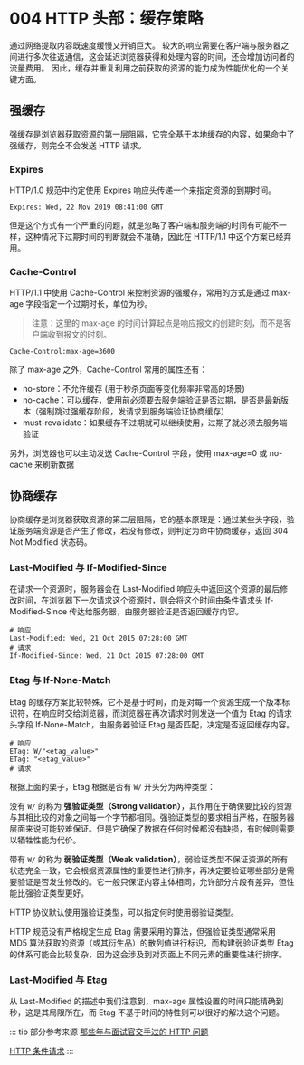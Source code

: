 # 004 HTTP 头部：缓存策略

通过网络提取内容既速度缓慢又开销巨大。 较大的响应需要在客户端与服务器之间进行多次往返通信，这会延迟浏览器获得和处理内容的时间，还会增加访问者的流量费用。 因此，缓存并重复利用之前获取的资源的能力成为性能优化的一个关键方面。

## 强缓存

强缓存是浏览器获取资源的第一层阻隔，它完全基于本地缓存的内容，如果命中了强缓存，则完全不会发送 HTTP 请求。

### Expires

HTTP/1.0 规范中约定使用 Expires 响应头传递一个来指定资源的到期时间。

```
Expires: Wed, 22 Nov 2019 08:41:00 GMT
```

但是这个方式有一个严重的问题，就是忽略了客户端和服务端的时间有可能不一样，这种情况下过期时间的判断就会不准确，因此在 HTTP/1.1 中这个方案已经弃用。

### Cache-Control

HTTP/1.1 中使用 Cache-Control 来控制资源的强缓存，常用的方式是通过 max-age 字段指定一个过期时长，单位为秒。

> 注意：这里的 max-age 的时间计算起点是响应报文的创建时刻，而不是客户端收到报文的时刻。

```
Cache-Control:max-age=3600
```

除了 max-age 之外，Cache-Control 常用的属性还有：

* no-store：不允许缓存 (用于秒杀页面等变化频率非常高的场景)
* no-cache：可以缓存，使用前必须要去服务端验证是否过期，是否是最新版本（强制跳过强缓存阶段，发请求到服务端验证协商缓存）
* must-revalidate：如果缓存不过期就可以继续使用，过期了就必须去服务端验证

另外，浏览器也可以主动发送 Cache-Control 字段，使用 max-age=0 或 no-cache 来刷新数据

## 协商缓存

协商缓存是浏览器获取资源的第二层阻隔，它的基本原理是：通过某些头字段，验证服务端资源是否产生了修改，若没有修改，则判定为命中协商缓存，返回 304 Not Modified 状态码。

### Last-Modified 与 If-Modified-Since

在请求一个资源时，服务器会在 Last-Modified 响应头中返回这个资源的最后修改时间，在浏览器下一次请求这个资源时，则会将这个时间由条件请求头 If-Modified-Since 传达给服务器，由服务器验证是否返回缓存内容。

```
# 响应
Last-Modified: Wed, 21 Oct 2015 07:28:00 GMT
# 请求
If-Modified-Since: Wed, 21 Oct 2015 07:28:00 GMT
```

### Etag 与 If-None-Match

Etag 的缓存方案比较特殊，它不是基于时间，而是对每一个资源生成一个版本标识符，在响应时交给浏览器，而浏览器在再次请求时则发送一个值为 Etag 的请求头字段 If-None-Match，由服务器验证 Etag 是否匹配，决定是否返回缓存内容。

```
# 响应
ETag: W/"<etag_value>"
ETag: "<etag_value>"
# 请求
```

根据上面的栗子，Etag 根据是否有 `W/` 开头分为两种类型：

没有 `W/` 的称为 **强验证类型（Strong validation）**，其作用在于确保要比较的资源与其相比较的对象之间每一个字节都相同。强验证类型的要求相当严格，在服务器层面来说可能较难保证。但是它确保了数据在任何时候都没有缺损，有时候则需要以牺牲性能为代价。

带有 `W/` 的称为 **弱验证类型（Weak validation）**，弱验证类型不保证资源的所有状态完全一致，它会根据资源属性的重要性进行排序，再决定要验证哪些部分是需要验证是否发生修改的。它一般只保证内容主体相同，允许部分片段有差异，但性能比强验证类型更好。

HTTP 协议默认使用强验证类型，可以指定何时使用弱验证类型。

HTTP 规范没有严格规定生成 Etag 需要采用的算法，但强验证类型通常采用 MD5 算法获取的资源（或其衍生品）的散列值进行标识，而构建弱验证类型 Etag 的体系可能会比较复杂，因为这会涉及到对页面上不同元素的重要性进行排序。

### Last-Modified 与 Etag

从 Last-Modified 的描述中我们注意到，max-age 属性设置的时间只能精确到秒，这是其局限所在，而 Etag 不基于时间的特性则可以很好的解决这个问题。

::: tip 部分参考来源
[那些年与面试官交手过的 HTTP 问题](https://mp.weixin.qq.com/s/3xezNAr4yZa2LQURIarHZg)

[HTTP 条件请求](https://developer.mozilla.org/zh-CN/docs/Web/HTTP/Conditional_requests)
:::
